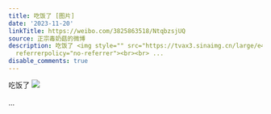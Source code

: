 ```yaml
---
title: 吃饭了 [图片]
date: '2023-11-20'
linkTitle: https://weibo.com/3825863518/NtqbzsjUQ
source: 正宗毒奶菇的微博
description: 吃饭了 <img style="" src="https://tvax3.sinaimg.cn/large/e40a0b5ely1hk1fpikzb5j23402c01kz.jpg"
  referrerpolicy="no-referrer"><br><br> ...
disable_comments: true
---
```

吃饭了 <img style="" src="https://tvax3.sinaimg.cn/large/e40a0b5ely1hk1fpikzb5j23402c01kz.jpg" referrerpolicy="no-referrer"><br><br> ...